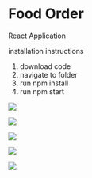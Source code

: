 # Food Order
React Application

installation instructions
1. download code
2. navigate to folder
3. run npm install
4. run npm start

![](https://github.com/ShalevL/foodOrderFinal/blob/main/1.png)

![](https://github.com/ShalevL/foodOrderFinal/blob/main/2.png)

![](https://github.com/ShalevL/foodOrderFinal/blob/main/3.png)

![](https://github.com/ShalevL/foodOrderFinal/blob/main/4.png)

![](https://github.com/ShalevL/foodOrderFinal/blob/main/5.png)
